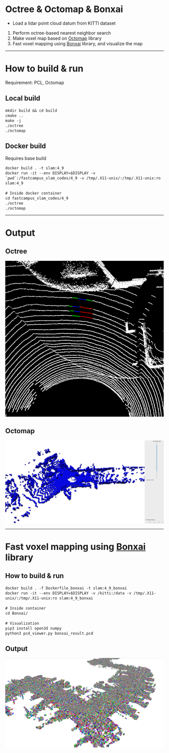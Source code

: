 # Octree & Octomap & Bonxai

- Load a lidar point cloud datum from KITTI dataset
1. Perform octree-based nearest neighbor search
2. Make voxel map based on [Octomap](https://octomap.github.io) library
3. Fast voxel mapping using [Bonxai](https://github.com/facontidavide/Bonxai/tree/main) library, and visualize the map

---

# How to build & run

Requirement: PCL, Octomap

## Local build

```
mkdir build && cd build
cmake ..
make -j
./octree
./octomap
```

## Docker build 

Requires base build

```
docker build . -t slam:4_9
docker run -it --env DISPLAY=$DISPLAY -v `pwd`:/fastcampus_slam_codes/4_9 -v /tmp/.X11-unix/:/tmp/.X11-unix:ro slam:4_9

# Inside docker container
cd fastcampus_slam_codes/4_9
./octree
./octomap
```

---

# Output

## Octree

![](octree.png)

## Octomap

![](octomap.png)

---

# Fast voxel mapping using [Bonxai](https://github.com/facontidavide/Bonxai/tree/main) library

## How to build & run

```
docker build . -f Dockerfile_bonxai -t slam:4_9_bonxai
docker run -it --env DISPLAY=$DISPLAY -v /kitti:/data -v /tmp/.X11-unix/:/tmp/.X11-unix:ro slam:4_9_bonxai

# Inside container
cd Bonxai/

# Visualization
pip3 install open3d numpy
python3 pcd_viewer.py bonxai_result.pcd
```

## Output

![](bonxai.png)